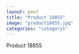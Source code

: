 ```yaml
---
layout: post
title: "Product 18855"
image: "product18855.jpg"
categories: "category1"
---
```

Product 18855
